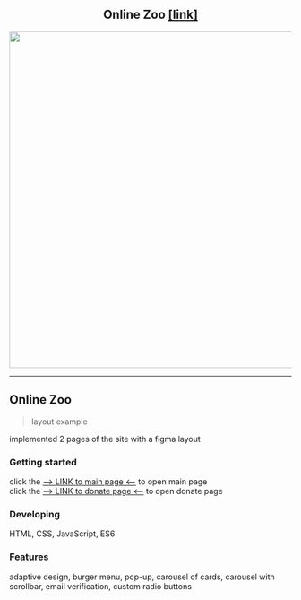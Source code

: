 <h2 align="center">
Online Zoo
<a href="https://frontending.github.io/frontending/online-zoo/pages/main/index.html">[link]</a>
</h2> 
<div align="center">
  <img src="https://imgur.com/oPtMpWa.png" width="600"/>
</div>

***

## Online Zoo
> layout example

implemented 2 pages of the site with a figma layout

### Getting started

click the [--> LINK to main page <--](https://frontending.github.io/frontending/online-zoo/pages/main/index.html) to open main page     
click the [--> LINK to donate page <--](https://frontending.github.io/frontending/online-zoo/pages/donate/index.html) to open donate page

### Developing

HTML, CSS, JavaScript, ES6

### Features

adaptive design, burger menu, pop-up, carousel of cards, carousel with scrollbar, email verification, custom radio buttons
